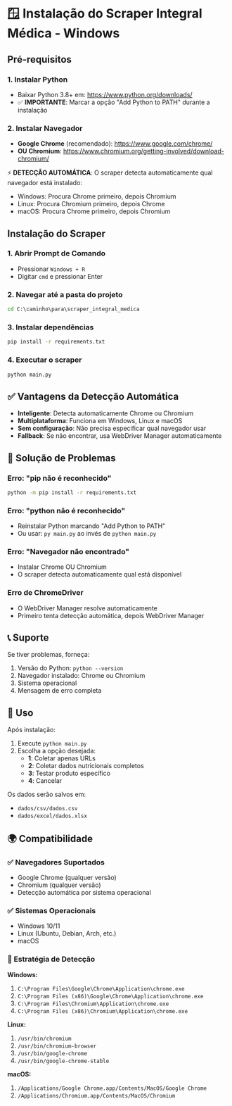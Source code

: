 # 🪟 Instalação do Scraper Integral Médica - Windows

## Pré-requisitos

### 1. Instalar Python
- Baixar Python 3.8+ em: https://www.python.org/downloads/
- ✅ **IMPORTANTE**: Marcar a opção "Add Python to PATH" durante a instalação

### 2. Instalar Navegador
- **Google Chrome** (recomendado): https://www.google.com/chrome/
- **OU Chromium**: https://www.chromium.org/getting-involved/download-chromium/

⚡ **DETECÇÃO AUTOMÁTICA**: O scraper detecta automaticamente qual navegador está instalado:
- Windows: Procura Chrome primeiro, depois Chromium
- Linux: Procura Chromium primeiro, depois Chrome
- macOS: Procura Chrome primeiro, depois Chromium

## Instalação do Scraper

### 1. Abrir Prompt de Comando
- Pressionar `Windows + R`
- Digitar `cmd` e pressionar Enter

### 2. Navegar até a pasta do projeto
```cmd
cd C:\caminho\para\scraper_integral_medica
```

### 3. Instalar dependências
```cmd
pip install -r requirements.txt
```

### 4. Executar o scraper
```cmd
python main.py
```

## ✅ Vantagens da Detecção Automática

- **Inteligente**: Detecta automaticamente Chrome ou Chromium
- **Multiplataforma**: Funciona em Windows, Linux e macOS
- **Sem configuração**: Não precisa especificar qual navegador usar
- **Fallback**: Se não encontrar, usa WebDriver Manager automaticamente

## 🔧 Solução de Problemas

### Erro: "pip não é reconhecido"
```cmd
python -m pip install -r requirements.txt
```

### Erro: "python não é reconhecido"
- Reinstalar Python marcando "Add Python to PATH"
- Ou usar: `py main.py` ao invés de `python main.py`

### Erro: "Navegador não encontrado"
- Instalar Chrome OU Chromium
- O scraper detecta automaticamente qual está disponível

### Erro de ChromeDriver
- O WebDriver Manager resolve automaticamente
- Primeiro tenta detecção automática, depois WebDriver Manager

## 📞 Suporte

Se tiver problemas, forneça:
1. Versão do Python: `python --version`
2. Navegador instalado: Chrome ou Chromium
3. Sistema operacional
4. Mensagem de erro completa

## 🚀 Uso

Após instalação:
1. Execute `python main.py`
2. Escolha a opção desejada:
   - **1**: Coletar apenas URLs
   - **2**: Coletar dados nutricionais completos
   - **3**: Testar produto específico
   - **4**: Cancelar

Os dados serão salvos em:
- `dados/csv/dados.csv`
- `dados/excel/dados.xlsx`

## 🌍 Compatibilidade

### ✅ Navegadores Suportados
- Google Chrome (qualquer versão)
- Chromium (qualquer versão)
- Detecção automática por sistema operacional

### ✅ Sistemas Operacionais
- Windows 10/11
- Linux (Ubuntu, Debian, Arch, etc.)
- macOS

### 🔧 Estratégia de Detecção

**Windows:**
1. `C:\Program Files\Google\Chrome\Application\chrome.exe`
2. `C:\Program Files (x86)\Google\Chrome\Application\chrome.exe`
3. `C:\Program Files\Chromium\Application\chrome.exe`
4. `C:\Program Files (x86)\Chromium\Application\chrome.exe`

**Linux:**
1. `/usr/bin/chromium`
2. `/usr/bin/chromium-browser`
3. `/usr/bin/google-chrome`
4. `/usr/bin/google-chrome-stable`

**macOS:**
1. `/Applications/Google Chrome.app/Contents/MacOS/Google Chrome`
2. `/Applications/Chromium.app/Contents/MacOS/Chromium` 